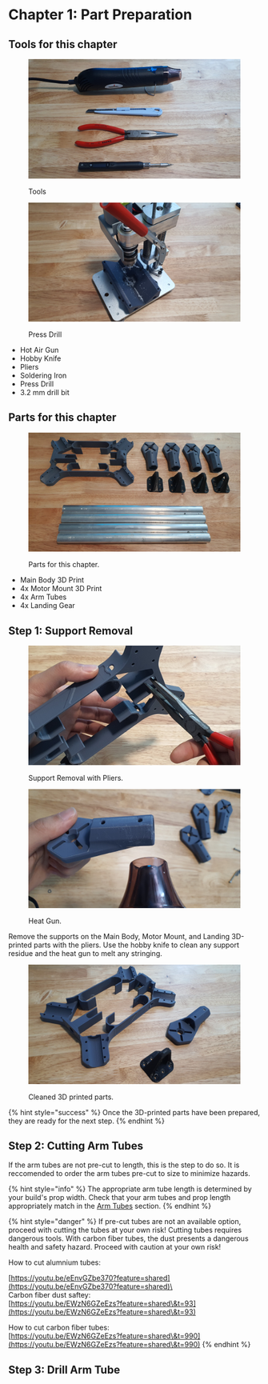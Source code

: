# Chapter 1: Part Preparation

## Tools for this chapter

<div>

<figure><img src="../../.gitbook/assets/20240926_004658[1].jpg" alt=""><figcaption><p>Tools</p></figcaption></figure>

 

<figure><img src="../../.gitbook/assets/20240926_005308[1].jpg" alt=""><figcaption><p>Press Drill</p></figcaption></figure>

</div>

* Hot Air Gun
* Hobby Knife
* Pliers
* Soldering Iron
* Press Drill
* 3.2 mm drill bit

## Parts for this chapter

<figure><img src="../../.gitbook/assets/20240926_011122[1].jpg" alt=""><figcaption><p>Parts for this chapter.</p></figcaption></figure>

* Main Body 3D Print
* 4x Motor Mount 3D Print
* 4x Arm Tubes
* 4x Landing Gear

##

## Step 1: Support Removal

<div>

<figure><img src="../../.gitbook/assets/20240926_010636[1].jpg" alt=""><figcaption><p>Support Removal with Pliers.</p></figcaption></figure>

 

<figure><img src="../../.gitbook/assets/20240926_010551[1].jpg" alt=""><figcaption><p>Heat Gun.</p></figcaption></figure>

</div>

Remove the supports on the Main Body, Motor Mount, and Landing 3D-printed parts with the pliers. Use the hobby knife to clean any support residue and the heat gun to melt any stringing.



<figure><img src="../../.gitbook/assets/20240926_010709[1].jpg" alt=""><figcaption><p>Cleaned 3D printed parts.</p></figcaption></figure>

{% hint style="success" %}
Once the 3D-printed parts have been prepared, they are ready for the next step.
{% endhint %}

##

## Step 2: Cutting Arm Tubes

If the arm tubes are not pre-cut to length, this is the step to do so. It is reccomended to order the arm tubes pre-cut to size to minimize hazards.&#x20;

{% hint style="info" %}
The appropriate arm tube length is determined by your build's prop width. Check that your arm tubes and prop length appropriately match in the [Arm Tubes](../../hardware-parts-list/arm-tubes.md#reccomended-tube-length) section.&#x20;
{% endhint %}

{% hint style="danger" %}
If pre-cut tubes are not an available option, proceed with cutting the tubes at your own risk! Cutting tubes requires dangerous tools. With carbon fiber tubes, the dust presents a dangerous health and safety hazard. Proceed with caution at your own risk!

How to cut alumnium tubes:

[https://youtu.be/eEnvGZbe370?feature=shared](https://youtu.be/eEnvGZbe370?feature=shared)\
\
Carbon fiber dust saftey:\
[https://youtu.be/EWzN6GZeEzs?feature=shared\&t=93](https://youtu.be/EWzN6GZeEzs?feature=shared\&t=93)



How to cut carbon fiber tubes:\
[https://youtu.be/EWzN6GZeEzs?feature=shared\&t=990](https://youtu.be/EWzN6GZeEzs?feature=shared\&t=990)
{% endhint %}





##

## Step 3: Drill Arm Tube
